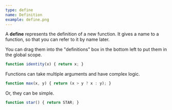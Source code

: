 ```yaml
---
type: define
name: Definition
example: define.png
---
```


A **define** represents the definition of a new function. It gives a name to a
function, so that you can refer to it by name later. 

You can drag them into the "definitions" box in the bottom left to put them in the
global scope.

```javascript
function identity(x) { return x; }
```

Functions can take multiple arguments and have complex logic.

```javascript
function max(x, y) { return (x > y ? x : y); }
```

Or, they can be simple.

```javascript
function star() { return STAR; }
```
